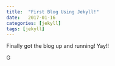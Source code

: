 ```yaml
---
title:  "First Blog Using Jekyll!"
date:   2017-01-16
categories: [jekyll]
tags: [jekyll]
---
```

Finally got the blog up and running!  Yay!!

G
